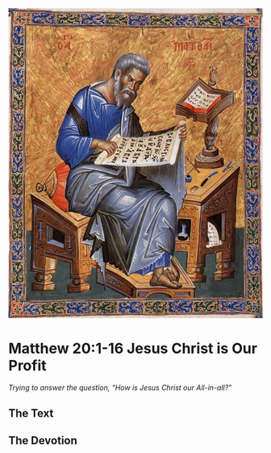 <img class="intro-right" src="art-matthew.jpg">

# Matthew 20:1-16 Jesus Christ is Our Profit

*Trying to answer the question, "How is Jesus Christ our All-in-all?"*

## The Text

## The Devotion